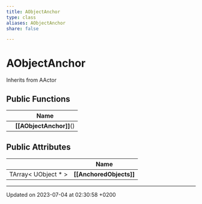 ```yaml
---
title: AObjectAnchor
type: class
aliases: AObjectAnchor
share: false

---
```


# AObjectAnchor





Inherits from AActor

## Public Functions

|                | Name           |
| -------------- | -------------- |
| | **[[AObjectAnchor]]**() |

## Public Attributes

|                | Name           |
| -------------- | -------------- |
| TArray< UObject * > | **[[AnchoredObjects]]**  |

-------------------------------

Updated on 2023-07-04 at 02:30:58 +0200